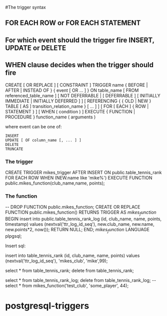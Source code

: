 #The trigger syntax

## FOR EACH ROW or FOR EACH STATEMENT

## For which event should the trigger fire INSERT, UPDATE or DELETE

## WHEN clause decides when the trigger should fire


CREATE [ OR REPLACE ] [ CONSTRAINT ] TRIGGER name { BEFORE | AFTER | INSTEAD OF } { event [ OR ... ] }
ON table_name
[ FROM referenced_table_name ]
[ NOT DEFERRABLE | [ DEFERRABLE ] [ INITIALLY IMMEDIATE | INITIALLY DEFERRED ] ]
[ REFERENCING { { OLD | NEW } TABLE [ AS ] transition_relation_name } [ ... ] ]
[ FOR [ EACH ] { ROW | STATEMENT } ]
[ WHEN ( condition ) ]
EXECUTE { FUNCTION | PROCEDURE } function_name ( arguments )

where event can be one of:

    INSERT
    UPDATE [ OF column_name [, ... ] ]
    DELETE
    TRUNCATE



### The trigger
CREATE TRIGGER mikes_trigger
AFTER INSERT
ON public.table_tennis_rank
FOR EACH ROW
WHEN (NEW.name like 'mike%')
EXECUTE FUNCTION public.mikes_function(club_name,name, points);

### The function
-- DROP FUNCTION public.mikes_function;
CREATE OR REPLACE FUNCTION public.mikes_function()
RETURNS TRIGGER AS $mikes_function$
BEGIN
insert into public.table_tennis_rank_log
(id, club_name, name, points, timestamp)
values
(nextval('ttr_log_id_seq'), new.club_name, new.name, new.points*2, now());
RETURN NULL;
END;
$mikes_function$
LANGUAGE plpgsql;


Insert sql:

insert into table_tennis_rank
(id, club_name, name, points)
values
(nextval('ttr_log_id_seq'), 'mikes_club', 'mike',99);

select * from table_tennis_rank;
delete from table_tennis_rank;

select * from table_tennis_rank_log;
delete from table_tennis_rank_log;
-- select * from mikes_function('test_club', 'some_player', 44);

# postgresql-triggers
